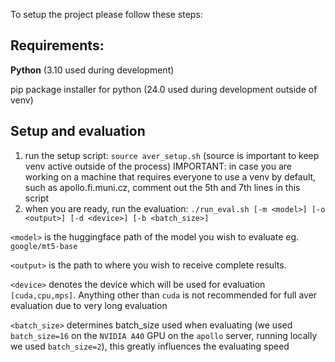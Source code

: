 To setup the project please follow these steps:
<h2>
Requirements:
</h2>

<b>Python</b> (3.10 used during development)

pip package installer for python (24.0 used during development outside of venv)

<h2>
Setup and evaluation
</h2>

1. run the setup script: `source aver_setup.sh` (source is important to keep venv active outside of the process) IMPORTANT: in case you are working on a machine that requires everyone to use a venv by default, such as apollo.fi.muni.cz, comment out the 5th and 7th lines in this script
2. when you are ready, run the evaluation: `./run_eval.sh [-m <model>] [-o <output>] [-d <device>] [-b <batch_size>]`

`<model>` is the huggingface path of the model you wish to evaluate eg. `google/mt5-base`

`<output>` is the path to where you wish to receive complete results.

`<device>` denotes the device which will be used for evaluation `[cuda,cpu,mps]`. Anything other than `cuda` is not recommended for full aver evaluation due to very long evaluation

`<batch_size>` determines batch_size used when evaluating (we used `batch_size=16` on the `NVIDIA A40` GPU on the `apollo` server, running locally we used `batch_size=2`), this greatly influences the evaluating speed